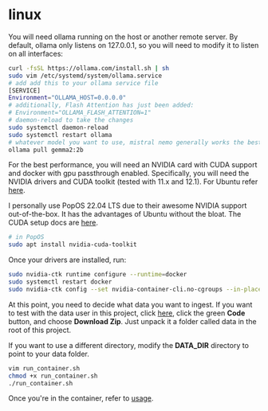 # linux
You will need ollama running on the host or another remote server. By default, ollama only listens on 127.0.0.1, so you will need to modify it to listen on all interfaces:
```bash
curl -fsSL https://ollama.com/install.sh | sh
sudo vim /etc/systemd/system/ollama.service
# add add this to your ollama service file 
[SERVICE]
Environment="OLLAMA_HOST=0.0.0.0"
# additionally, Flash Attention has just been added: 
# Environment="OLLAMA_FLASH_ATTENTION=1"
# daemon-reload to take the changes
sudo systemctl daemon-reload
sudo systemctl restart ollama
# whatever model you want to use, mistral nemo generally works the best, but gemma2 is much smaller and performs well.
ollama pull gemma2:2b
```
For the best performance, you will need an NVIDIA card with CUDA support and docker with gpu passthrough enabled.
Specifically, you will need the NVIDIA drivers and CUDA toolkit (tested with 11.x and 12.1). For Ubuntu refer 
[here](https://docs.nvidia.com/cuda/cuda-installation-guide-linux/).
  
I personally use PopOS 22.04 LTS due to their awesome NVIDIA support out-of-the-box. It has the advantages of Ubuntu
without the bloat. The CUDA setup docs are [here](https://support.system76.com/articles/cuda/).
```bash
# in PopOS
sudo apt install nvidia-cuda-toolkit
```
  
Once your drivers are installed, run:
```bash
sudo nvidia-ctk runtime configure --runtime=docker
sudo systemctl restart docker
sudo nvidia-ctk config --set nvidia-container-cli.no-cgroups --in-place
```
  
At this point, you need to decide what data you want to ingest.  If you want to test with the data user in this project, 
click [here](https://github.com/strf0x1/vxug-papers), click the green **Code** button, and choose **Download Zip**. Just unpack it a folder called data in 
the root of this project.
  
If you want to use a different directory, modify the **DATA_DIR** directory to point to your 
data folder.
```bash
vim run_container.sh
chmod +x run_container.sh
./run_container.sh
```
  
Once you're in the container, refer to [usage](usage.md).